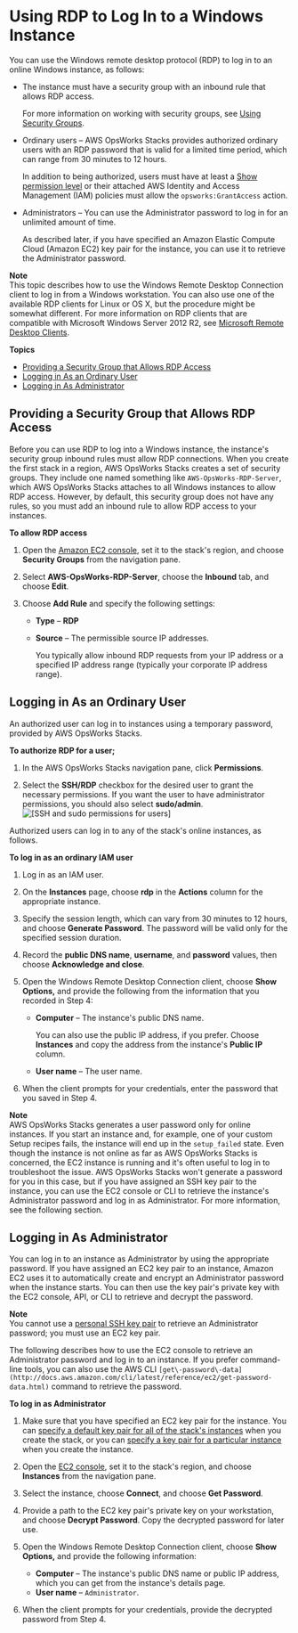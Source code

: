 # Using RDP to Log In to a Windows Instance<a name="workinginstances-rdp"></a>

You can use the Windows remote desktop protocol \(RDP\) to log in to an online Windows instance, as follows:
+ The instance must have a security group with an inbound rule that allows RDP access\.

  For more information on working with security groups, see [Using Security Groups](workingsecurity-groups.md)\.
+ Ordinary users – AWS OpsWorks Stacks provides authorized ordinary users with an RDP password that is valid for a limited time period, which can range from 30 minutes to 12 hours\.

  In addition to being authorized, users must have at least a [Show permission level](opsworks-security-users-console.md) or their attached AWS Identity and Access Management \(IAM\) policies must allow the `opsworks:GrantAccess` action\.
+ Administrators – You can use the Administrator password to log in for an unlimited amount of time\.

  As described later, if you have specified an Amazon Elastic Compute Cloud \(Amazon EC2\) key pair for the instance, you can use it to retrieve the Administrator password\.

**Note**  
This topic describes how to use the Windows Remote Desktop Connection client to log in from a Windows workstation\. You can also use one of the available RDP clients for Linux or OS X, but the procedure might be somewhat different\. For more information on RDP clients that are compatible with Microsoft Windows Server 2012 R2, see [Microsoft Remote Desktop Clients](https://technet.microsoft.com/en-us/library/dn473009.aspx)\.

**Topics**
+ [Providing a Security Group that Allows RDP Access](#workinginstances-rdp-rdp-ingress)
+ [Logging in As an Ordinary User](#workinginstances-rdp-ordinary)
+ [Logging in As Administrator](#workinginstances-rdp-admin)

## Providing a Security Group that Allows RDP Access<a name="workinginstances-rdp-rdp-ingress"></a>

Before you can use RDP to log into a Windows instance, the instance's security group inbound rules must allow RDP connections\. When you create the first stack in a region, AWS OpsWorks Stacks creates a set of security groups\. They include one named something like `AWS-OpsWorks-RDP-Server`, which AWS OpsWorks Stacks attaches to all Windows instances to allow RDP access\. However, by default, this security group does not have any rules, so you must add an inbound rule to allow RDP access to your instances\.

**To allow RDP access**

1. Open the [Amazon EC2 console](https://console.aws.amazon.com/ec2/v2/), set it to the stack's region, and choose **Security Groups** from the navigation pane\.

1. Select **AWS\-OpsWorks\-RDP\-Server**, choose the **Inbound** tab, and choose **Edit**\.

1. Choose **Add Rule** and specify the following settings:
   + **Type** – **RDP**
   + **Source** – The permissible source IP addresses\.

     You typically allow inbound RDP requests from your IP address or a specified IP address range \(typically your corporate IP address range\)\.

## Logging in As an Ordinary User<a name="workinginstances-rdp-ordinary"></a>

An authorized user can log in to instances using a temporary password, provided by AWS OpsWorks Stacks\.

**To authorize RDP for a user;**

1. In the AWS OpsWorks Stacks navigation pane, click **Permissions**\.

1. Select the **SSH/RDP** checkbox for the desired user to grant the necessary permissions\. If you want the user to have administrator permissions, you should also select **sudo/admin**\.  
![\[SSH and sudo permissions for users\]](http://docs.aws.amazon.com/opsworks/latest/userguide/images/permissions.png)

Authorized users can log in to any of the stack's online instances, as follows\.

**To log in as an ordinary IAM user**

1. Log in as an IAM user\.

1. On the **Instances** page, choose **rdp** in the **Actions** column for the appropriate instance\.

1. Specify the session length, which can vary from 30 minutes to 12 hours, and choose **Generate Password**\. The password will be valid only for the specified session duration\.

1. Record the **public DNS name**, **username**, and **password** values, then choose **Acknowledge and close**\.

1. Open the Windows Remote Desktop Connection client, choose **Show Options,** and provide the following from the information that you recorded in Step 4: 
   + **Computer** – The instance's public DNS name\.

     You can also use the public IP address, if you prefer\. Choose **Instances** and copy the address from the instance's **Public IP** column\.
   + **User name** – The user name\.

1. When the client prompts for your credentials, enter the password that you saved in Step 4\.

**Note**  
AWS OpsWorks Stacks generates a user password only for online instances\. If you start an instance and, for example, one of your custom Setup recipes fails, the instance will end up in the `setup_failed` state\. Even though the instance is not online as far as AWS OpsWorks Stacks is concerned, the EC2 instance is running and it's often useful to log in to troubleshoot the issue\. AWS OpsWorks Stacks won't generate a password for you in this case, but if you have assigned an SSH key pair to the instance, you can use the EC2 console or CLI to retrieve the instance's Administrator password and log in as Administrator\. For more information, see the following section\.

## Logging in As Administrator<a name="workinginstances-rdp-admin"></a>

You can log in to an instance as Administrator by using the appropriate password\. If you have assigned an EC2 key pair to an instance, Amazon EC2 uses it to automatically create and encrypt an Administrator password when the instance starts\. You can then use the key pair's private key with the EC2 console, API, or CLI to retrieve and decrypt the password\.

**Note**  
You cannot use a [personal SSH key pair](security-ssh-access.md) to retrieve an Administrator password; you must use an EC2 key pair\. 

The following describes how to use the EC2 console to retrieve an Administrator password and log in to an instance\. If you prefer command\-line tools, you can also use the AWS CLI `[get\-password\-data](http://docs.aws.amazon.com/cli/latest/reference/ec2/get-password-data.html)` command to retrieve the password\.

**To log in as Administrator**

1. Make sure that you have specified an EC2 key pair for the instance\. You can [specify a default key pair for all of the stack's instances](workingstacks-creating.md) when you create the stack, or you can [ specify a key pair for a particular instance](workinginstances-add.md) when you create the instance\.

1. Open the [EC2 console](https://console.aws.amazon.com/ec2/v2/), set it to the stack's region, and choose **Instances** from the navigation pane\.

1. Select the instance, choose **Connect**, and choose **Get Password**\.

1. Provide a path to the EC2 key pair's private key on your workstation, and choose **Decrypt Password**\. Copy the decrypted password for later use\.

1. Open the Windows Remote Desktop Connection client, choose **Show Options,** and provide the following information: 
   + **Computer** – The instance's public DNS name or public IP address, which you can get from the instance's details page\.
   + **User name** – `Administrator`\.

1. When the client prompts for your credentials, provide the decrypted password from Step 4\.
